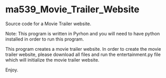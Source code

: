 # ma539_Movie_Trailer_Website
Source code for a Movie Trailer website.

Note: This program is written in Pyrhon and you will need to have python installed in order to run this program.

This program creates a movie trailer website.  In order to create the movie trailer website, please download all files and run the entertainment.py file which will initialize the movie trailer website.

Enjoy.

